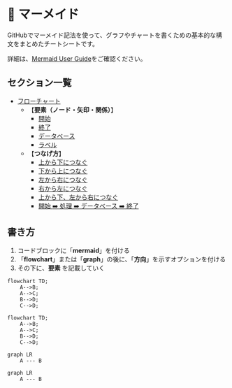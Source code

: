 # 📌 マーメイド

GitHubでマーメイド記法を使って、グラフやチャートを書くための基本的な構文をまとめたチートシートです。

詳細は、[Mermaid User Guide](https://mermaid.js.org/intro/getting-started.html)をご確認ください。

## セクション一覧

- [フローチャート](./mermaid/flowchart)
  - 【**要素（ノード・矢印・関係）**】
    - [開始](./mermaid/flowchart/start.md)
    - [終了](./mermaid/flowchart/stop.md)
    - [データベース](./mermaid/flowchart/database.md)
    - [ラベル](./mermaid/flowchart/label.md)
  - 【**つなげ方**】
    - [上から下につなぐ](./mermaid/flowchart/top-to-down.md)
    - [下から上につなぐ](./mermaid/flowchart/bottom-to-top.md)
    - [左から右につなぐ](./mermaid/flowchart/left-to-right.md)
    - [右から左につなぐ](./mermaid/flowchart/right-to-left.md)
    - [上から下、左から右につなぐ](./mermaid/flowchart/top-to-down-and-left-to-right.md)
    - [開始 :arrow_right: 処理 :arrow_right: データベース :arrow_right: 終了](./mermaid/flowchart/start-process-databse-end.md)
 

## 書き方
1. コードブロックに「**mermaid**」を付ける
2. 「**flowchart**」または「**graph**」の後に、「**方向**」を示すオプションを付ける
3. その下に、**要素** を記載していく


```
flowchart TD;
    A-->B;
    A-->C;
    B-->D;
    C-->D;
```

```mermaid
flowchart TD;
    A-->B;
    A-->C;
    B-->D;
    C-->D;
```

```
graph LR
    A --- B
```

```mermaid
graph LR
    A --- B
```
